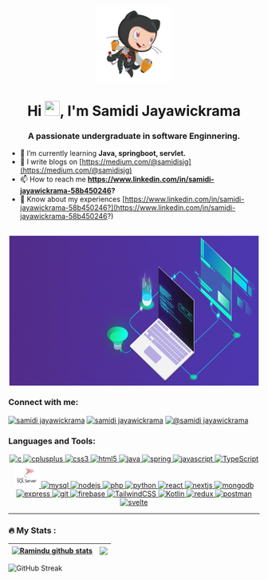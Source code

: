 <div align="center">
<img align="center" alt="pic" height="150px" src="jetpacktocat.png" />
  <br>
</div>

<!---
samidisjg/samidisjg is a ✨ special ✨ repository because its `README.md` (this file) appears on your GitHub profile.
You can click the Preview link to take a look at your changes.
--->
<h1 align="center">Hi <img src="https://raw.githubusercontent.com/MartinHeinz/MartinHeinz/master/wave.gif" width="30px" height="30px" />, I'm Samidi Jayawickrama</h1>
<h3 align="center" >A passionate undergraduate in software Enginnering.</h3>

- 🌱 I’m currently learning **Java, springboot, servlet.**
- 📝 I write blogs on [https://medium.com/@samidisjg](https://medium.com/@samidisjg)
- 📫 How to reach me **https://www.linkedin.com/in/samidi-jayawickrama-58b450246?**
- 📄 Know about my experiences [https://www.linkedin.com/in/samidi-jayawickrama-58b450246?](https://www.linkedin.com/in/samidi-jayawickrama-58b450246?)
  <br>  <br>
<div align="center">
<img align="center" alt="Gif" width="500px" height="300px" src="sami.gif" />
   <br>
</div>
<h3 align="left">Connect with me:</h3>
<p align="left">
<a href="https://linkedin.com/in/samidi jayawickrama" target="blank"><img align="center" src="https://raw.githubusercontent.com/rahuldkjain/github-profile-readme-generator/master/src/images/icons/Social/linked-in-alt.svg" alt="samidi jayawickrama" height="30" width="40" /></a>
<a href="https://stackoverflow.com/users/samidi jayawickrama" target="blank"><img align="center" src="https://raw.githubusercontent.com/rahuldkjain/github-profile-readme-generator/master/src/images/icons/Social/stack-overflow.svg" alt="samidi jayawickrama" height="30" width="40" /></a>
<a href="https://medium.com/@samidi jayawickrama" target="blank"><img align="center" src="https://raw.githubusercontent.com/rahuldkjain/github-profile-readme-generator/master/src/images/icons/Social/medium.svg" alt="@samidi jayawickrama" height="30" width="40" /></a>
</p>

<h3 align="left">Languages and Tools:</h3>
<div>
  <p align="center">
    <a href="https://www.cprogramming.com/" target="_blank" rel="noreferrer"> 
      <img src="https://github.com/ramindu-Nimex/skill-icons/blob/main/icons/C.svg" alt="c" width="50" height="50"/> 
    </a> 
    <a href="https://www.w3schools.com/cpp/" target="_blank" rel="noreferrer"> 
      <img src="https://github.com/ramindu-Nimex/skill-icons/blob/main/icons/CPP.svg" alt="cplusplus" width="50" height="50"/> 
    </a> 
    <a href="https://www.w3schools.com/css/" target="_blank" rel="noreferrer"> 
      <img src="https://github.com/ramindu-Nimex/skill-icons/blob/main/icons/CSS.svg" alt="css3" width="50" height="50"/> 
    </a> 
    <a href="https://www.w3.org/html/" target="_blank" rel="noreferrer"> 
      <img src="https://github.com/ramindu-Nimex/skill-icons/blob/main/icons/HTML.svg" alt="html5" width="50" height="50"/> 
    </a> 
    <a href="https://www.java.com" target="_blank" rel="noreferrer"> 
      <img src="https://github.com/ramindu-Nimex/skill-icons/blob/main/icons/Java-Dark.svg" alt="java" width="50" height="50"/> 
    </a> 
    <a href="https://spring.io/" target="_blank" rel="noreferrer">
      <img  alt="spring" height="50px" src="https://github.com/ramindu-Nimex/skill-icons/blob/main/icons/Spring-Dark.svg"/>
    </a>
    <a href="https://developer.mozilla.org/en-US/docs/Web/JavaScript" target="_blank" rel="noreferrer"> 
      <img src="https://github.com/ramindu-Nimex/skill-icons/blob/main/icons/JavaScript.svg" alt="javascript" width="50" height="50"/> 
    </a> 
    <a href="https://www.typescriptlang.org/" target="_blank" rel="noreferrer">
      <img  alt="TypeScript" height="50px" src="https://github.com/ramindu-Nimex/skill-icons/blob/main/icons/TypeScript.svg"/>
    </a>
    <a href="https://www.microsoft.com/en-us/sql-server" target="_blank" rel="noreferrer"> 
      <img src="https://github.com/Scar1109/skill-icons/blob/Scar1109/icons/microsoftSQL.svg" alt="mssql" width="50" height="50"/> 
    </a> 
    <a href="https://www.mysql.com/" target="_blank" rel="noreferrer"> 
      <img src="https://github.com/ramindu-Nimex/skill-icons/blob/main/icons/MySQL-Dark.svg" alt="mysql" width="50" height="50"/> 
    </a> 
    <a href="https://nodejs.org" target="_blank" rel="noreferrer"> 
      <img src="https://github.com/ramindu-Nimex/skill-icons/blob/main/icons/NodeJS-Dark.svg" alt="nodejs" width="50" height="50"/> 
    </a> 
    <a href="https://www.php.net" target="_blank" rel="noreferrer"> 
      <img src="https://github.com/ramindu-Nimex/skill-icons/blob/main/icons/PHP-Dark.svg" alt="php" width="50" height="50"/> 
    </a> 
    <a href="https://www.python.org" target="_blank" rel="noreferrer"> 
      <img src="https://github.com/ramindu-Nimex/skill-icons/blob/main/icons/Python-Dark.svg" alt="python" width="50" height="50"/> 
    </a> 
    <a href="https://reactjs.org/" target="_blank" rel="noreferrer"> 
      <img src="https://github.com/ramindu-Nimex/skill-icons/blob/main/icons/React-Dark.svg" alt="react" width="50" height="50"/> 
    </a>
    <a href="https://nextjs.org/" target="_blank" rel="noreferrer">
      <img  alt="nextjs" width="50" height="50px" src="https://github.com/ramindu-Nimex/skill-icons/blob/main/icons/NextJS-Dark.svg"/>
    </a>
    <a href="https://www.mongodb.com/" target="_blank" rel="noreferrer"> 
      <img src="https://github.com/ramindu-Nimex/skill-icons/blob/main/icons/MongoDB.svg" alt="mongodb" width="50" height="50"/> 
    </a> 
    <a href="https://expressjs.com" target="_blank" rel="noreferrer"> 
      <img src="https://github.com/ramindu-Nimex/skill-icons/blob/main/icons/ExpressJS-Dark.svg" alt="express" width="50" height="50"/> 
    </a> 
    <a href="https://git-scm.com/" target="_blank" rel="noreferrer"> 
      <img src="https://github.com/ramindu-Nimex/skill-icons/blob/main/icons/Git.svg" alt="git" width="50" height="50"/> 
    </a> 
    <!--<a href="https://www.oracle.com/" target="_blank" rel="noreferrer"> 
      <img src="https://raw.githubusercontent.com/devicons/devicon/master/icons/oracle/oracle-original.svg" alt="oracle" width="50" height="50"/> 
    </a> -->
    <a href="https://firebase.google.com/" target="_blank" rel="noreferrer">
      <img  alt="firebase" height="50px" src="https://github.com/ramindu-Nimex/skill-icons/blob/main/icons/Firebase-Dark.svg"/>
    </a>
    <!--<a href="https://www.npmjs.com/" target="_blank" rel="noreferrer">
      <img  alt="NPM" height="50px" src="https://cdn.jsdelivr.net/gh/devicons/devicon/icons/npm/npm-original-wordmark.svg"/>
    </a>-->
    <a href="https://tailwindcss.com/" target="_blank" rel="noreferrer">
      <img  alt="TailwindCSS" height="50px" src="https://github.com/ramindu-Nimex/skill-icons/blob/main/icons/TailwindCSS-Dark.svg"/>
    </a>
    <a href="https://kotlinlang.org/" target="_blank" rel="noreferrer">
      <img  alt="Kotlin" height="50px"src="https://github.com/ramindu-Nimex/skill-icons/blob/main/icons/Kotlin-Dark.svg"/>
    </a>
    <a href="https://redux.js.org" target="_blank" rel="noreferrer"> 
      <img src="https://github.com/ramindu-Nimex/skill-icons/blob/main/icons/Redux.svg" alt="redux" width="50" height="50"/> 
    </a>
    <a href="https://postman.com" target="_blank" rel="noreferrer"> 
      <img src="https://github.com/ramindu-Nimex/skill-icons/blob/main/icons/Postman.svg" alt="postman" width="50" height="50"/> 
    </a> 
    <a href="https://svelte.dev" target="_blank" rel="noreferrer"> 
      <img src="https://github.com/ramindu-Nimex/skill-icons/blob/main/icons/Svelte.svg" alt="svelte" width="50" height="50"/> 
    </a>
   
  </p>
</div>

---

### :fire: My Stats :
<!-- <p><img align="left" src="https://github-readme-stats.vercel.app/api/top-langs?username=samidisjg&show_icons=true&locale=en&layout=compact" alt="samidisjg" /></p> -->

<!--<p>&nbsp;<img align="center" src="https://github-readme-stats.vercel.app/api?username=samidisjg&show_icons=true&locale=en" alt="samidisjg" /></p>


<p><img align="center" src="https://github-readme-streak-stats.herokuapp.com/?user=samidisjg&" alt="samidisjg" /></p> -->

<a href="#"><img align="center" src="https://github-readme-stats.vercel.app/api?username=samidisjg&show_icons=true&count_private=true&hide_border=true&title_color=00bfbf&icon_color=00bfbf&text_color=c9d1d9&bg_color=0d1117" alt="Ramindu github stats" /></a> | <a href="#"><img align="center" src="https://github-readme-stats.vercel.app/api/top-langs/?username=samidisjg&layout=compact&hide_border=true&title_color=00bfbf&text_color=00bfbf&bg_color=0d1117" /></a> |
  | ------------- | ------------- |

  ![GitHub Streak](https://streak-stats.demolab.com?user=samidisjg&count_private=true&public=true&theme=algolia&border_radius=20) 

</div>
